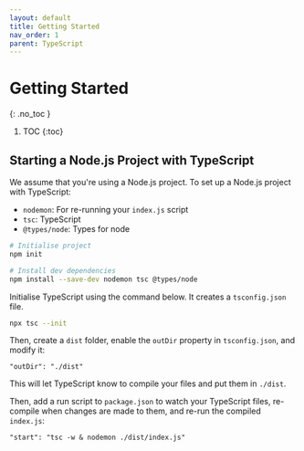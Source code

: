 ```yaml
---
layout: default
title: Getting Started
nav_order: 1
parent: TypeScript
---
```


# Getting Started
{: .no_toc }

1. TOC
{:toc}


## Starting a Node.js Project with TypeScript
We assume that you're using a Node.js project. To set up a Node.js project with TypeScript:

- `nodemon`: For re-running your `index.js` script
- `tsc`: TypeScript
- `@types/node`: Types for node

```bash
# Initialise project
npm init

# Install dev dependencies
npm install --save-dev nodemon tsc @types/node
```

Initialise TypeScript using the command below. It creates a `tsconfig.json` file.

```bash
npx tsc --init
```

Then, create a `dist` folder, enable the `outDir` property in `tsconfig.json`, and modify it:

```
"outDir": "./dist"
```

This will let TypeScript know to compile your files and put them in `./dist`.

Then, add a run script to `package.json` to watch your TypeScript files, re-compile when changes are made to them, and re-run the compiled `index.js`:

```
"start": "tsc -w & nodemon ./dist/index.js"
```
